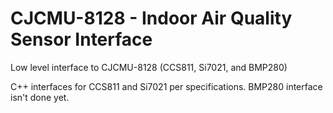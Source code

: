 # CJCMU-8128  - Indoor Air Quality Sensor Interface
Low level interface to CJCMU-8128 (CCS811, Si7021, and BMP280)

C++ interfaces for CCS811 and Si7021 per specifications. 
BMP280 interface isn't done yet.
